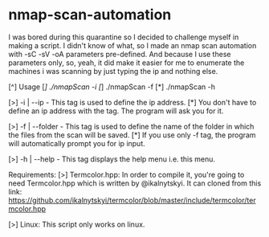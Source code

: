 # nmap-scan-automation

I was bored during this quarantine so I decided to challenge myself in making a script. I didn't know of what, so I made
an nmap scan automation with -sC -sV -oA parameters pre-defined. And because I use these parameters only, so, yeah, it did
make it easier for me to enumerate the machines i was scanning by just typing the ip and nothing else.


[^] Usage
[*] ./nmapScan -i
[*] ./nmapScan -f
[*] ./nmapScan -h

[>] -i | --ip - This tag is used to define the ip address.
[*] You don't have to define an ip address with the tag. The program will ask you for it.

[>] -f | --folder - This tag is used to define the name of the folder in which the files from the scan will be saved.
[*] If you use only -f tag, the program will automatically prompt you for ip input.

[>] -h | --help - This tag displays the help menu i.e. this menu.


Requirements:
[>]  Termcolor.hpp:
In order to compile it, you're going to need Termcolor.hpp which is written by @ikalnytskyi. It can cloned from this link:
https://github.com/ikalnytskyi/termcolor/blob/master/include/termcolor/termcolor.hpp

[>] Linux:
This script only works on linux.
